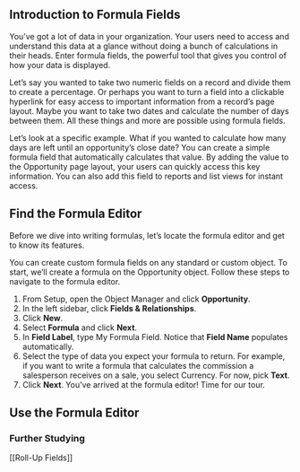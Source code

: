 ## Introduction to Formula Fields

You’ve got a lot of data in your organization. Your users need to access and understand this data at a glance without doing a bunch of calculations in their heads. Enter formula fields, the powerful tool that gives you control of how your data is displayed.

Let’s say you wanted to take two numeric fields on a record and divide them to create a percentage. Or perhaps you want to turn a field into a clickable hyperlink for easy access to important information from a record’s page layout. Maybe you want to take two dates and calculate the number of days between them. All these things and more are possible using formula fields.

Let’s look at a specific example. What if you wanted to calculate how many days are left until an opportunity’s close date? You can create a simple formula field that automatically calculates that value. By adding the value to the Opportunity page layout, your users can quickly access this key information. You can also add this field to reports and list views for instant access.


## Find the Formula Editor

Before we dive into writing formulas, let’s locate the formula editor and get to know its features.

You can create custom formula fields on any standard or custom object. To start, we’ll create a formula on the Opportunity object. Follow these steps to navigate to the formula editor.

1.  From Setup, open the Object Manager and click **Opportunity**.
2.  In the left sidebar, click **Fields & Relationships**.
3.  Click **New**.
4.  Select **Formula** and click **Next**.
5.  In **Field Label**, type My Formula Field. Notice that **Field Name** populates automatically.
6.  Select the type of data you expect your formula to return. For example, if you want to write a formula that calculates the commission a salesperson receives on a sale, you select Currency. For now, pick **Text**.
7.  Click **Next**. You’ve arrived at the formula editor! Time for our tour.

## Use the Formula Editor


### Further Studying

[[Roll-Up Fields]]
